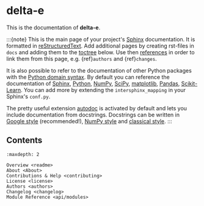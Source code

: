 # delta-e

This is the documentation of **delta-e**.

:::{note}
This is the main page of your project's [Sphinx] documentation.
It is formatted in [reStructuredText]. Add additional pages
by creating rst-files in `docs` and adding them to the [toctree] below.
Use then [references] in order to link them from this page, e.g.
{ref}`authors` and {ref}`changes`.

It is also possible to refer to the documentation of other Python packages
with the [Python domain syntax]. By default you can reference the
documentation of [Sphinx], [Python], [NumPy], [SciPy], [matplotlib],
[Pandas], [Scikit-Learn]. You can add more by extending the
`intersphinx_mapping` in your Sphinx's `conf.py`.

The pretty useful extension [autodoc] is activated by default and lets
you include documentation from docstrings. Docstrings can be written in
[Google style] (recommended!), [NumPy style] and [classical style].
:::

## Contents

```{toctree}
:maxdepth: 2

Overview <readme>
About <About>
Contributions & Help <contributing>
License <license>
Authors <authors>
Changelog <changelog>
Module Reference <api/modules>
```

<!--
## Indices and tables

- {ref}`genindex`
- {ref}`modindex`
- {ref}`search`
-->

[autodoc]: https://www.sphinx-doc.org/en/master/ext/autodoc.html
[classical style]: https://www.sphinx-doc.org/en/master/domains.html#info-field-lists
[google style]: https://google.github.io/styleguide/pyguide.html#38-comments-and-docstrings
[matplotlib]: https://matplotlib.org/contents.html#
[numpy]: https://numpy.org/doc/stable
[numpy style]: https://numpydoc.readthedocs.io/en/latest/format.html
[pandas]: https://pandas.pydata.org/pandas-docs/stable
[python]: https://docs.python.org/
[python domain syntax]: https://www.sphinx-doc.org/en/master/usage/restructuredtext/domains.html#the-python-domain
[references]: https://www.sphinx-doc.org/en/stable/markup/inline.html
[restructuredtext]: https://www.sphinx-doc.org/en/master/usage/restructuredtext/basics.html
[scikit-learn]: https://scikit-learn.org/stable
[scipy]: https://docs.scipy.org/doc/scipy/reference/
[sphinx]: https://www.sphinx-doc.org/
[toctree]: https://www.sphinx-doc.org/en/master/usage/restructuredtext/directives.html
